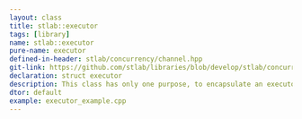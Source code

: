 ```yaml
---
layout: class
title: stlab::executor
tags: [library]
name: stlab::executor
pure-name: executor
defined-in-header: stlab/concurrency/channel.hpp
git-link: https://github.com/stlab/libraries/blob/develop/stlab/concurrency/channel.hpp
declaration: struct executor
description: This class has only one purpose, to encapsulate an executor to be piped to a `receiver<T>`
dtor: default
example: executor_example.cpp
---
```

